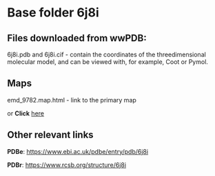 # Base folder 6j8i

## Files downloaded from wwPDB:

6j8i.pdb and 6j8i.cif - contain the coordinates of the threedimensional molecular model, and can be viewed with, for example, Coot or Pymol.

## Maps

emd_9782.map.html - link to the primary map 

or **Click** [here](AHTMLA) 

## Other relevant links 
**PDBe**:  https://www.ebi.ac.uk/pdbe/entry/pdb/6j8i
 
**PDBr**: https://www.rcsb.org/structure/6j8i 
